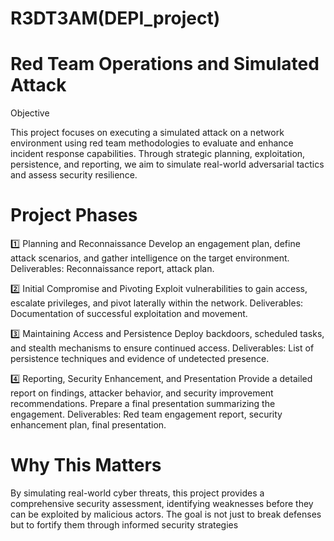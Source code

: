 # R3DT3AM(DEPI_project)
# Red Team Operations and Simulated Attack

Objective


This project focuses on executing a simulated attack on a network environment using red team methodologies to evaluate and enhance incident response capabilities. Through strategic planning, exploitation, persistence, and reporting, we aim to simulate real-world adversarial tactics and assess security resilience.

# Project Phases

1️⃣ Planning and Reconnaissance
Develop an engagement plan, define attack scenarios, and gather intelligence on the target environment.
Deliverables: Reconnaissance report, attack plan.

2️⃣ Initial Compromise and Pivoting
Exploit vulnerabilities to gain access, escalate privileges, and pivot laterally within the network.
Deliverables: Documentation of successful exploitation and movement.

3️⃣ Maintaining Access and Persistence
Deploy backdoors, scheduled tasks, and stealth mechanisms to ensure continued access.
Deliverables: List of persistence techniques and evidence of undetected presence.

4️⃣ Reporting, Security Enhancement, and Presentation
Provide a detailed report on findings, attacker behavior, and security improvement recommendations.
Prepare a final presentation summarizing the engagement.
Deliverables: Red team engagement report, security enhancement plan, final presentation.

# Why This Matters
By simulating real-world cyber threats, this project provides a comprehensive security assessment, identifying weaknesses before they can be exploited by malicious actors. The goal is not just to break defenses but to fortify them through informed security strategies

